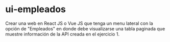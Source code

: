 # ui-empleados
Crear una web en React JS o Vue JS que tenga un menu lateral con la opción de "Empleados" en donde debe visualizarse una tabla paginada  que muestre información de la API creada en el ejercicio 1.
